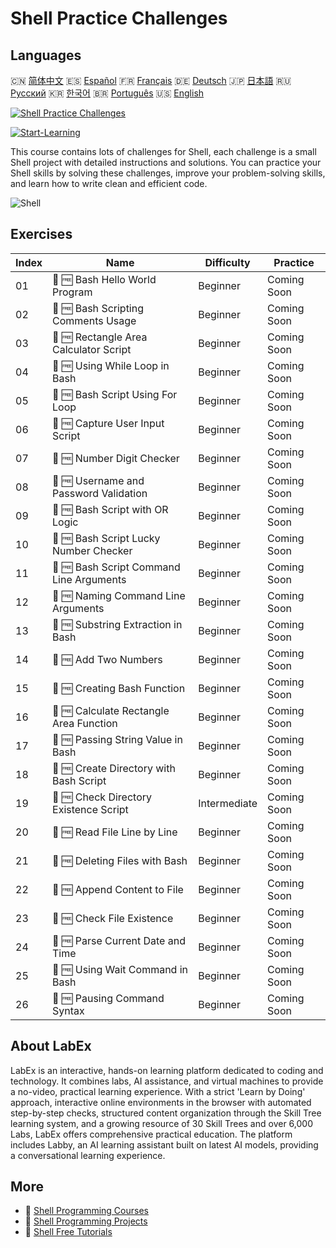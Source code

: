 # Shell Practice Challenges

## Languages

🇨🇳 [简体中文](README_zh.md) 🇪🇸 [Español](README_es.md) 🇫🇷 [Français](README_fr.md) 🇩🇪 [Deutsch](README_de.md) 🇯🇵 [日本語](README_ja.md) 🇷🇺 [Русский](README_ru.md) 🇰🇷 [한국어](README_ko.md) 🇧🇷 [Português](README_pt.md) 🇺🇸 [English](README.md) 

[![Shell Practice Challenges](https://cover-creator.labex.io/shell-practice-challenges.png)](https://labex.io/courses/shell-practice-challenges)

[![Start-Learning](https://img.shields.io/badge/Start-Learning-whitesmoke?style=for-the-badge)](https://labex.io/courses/shell-practice-challenges)

This course contains lots of challenges for Shell, each challenge is a small Shell project with detailed instructions and solutions. You can practice your Shell skills by solving these challenges, improve your problem-solving skills, and learn how to write clean and efficient code.

![Shell](https://img.shields.io/badge/Shell-whitesmoke?style=for-the-badge&logo=shell)


## Exercises

|   Index | Name                                     | Difficulty   | Practice    |
|---------|------------------------------------------|--------------|-------------|
|      01 | 🎯 🆓 Bash Hello World Program           | Beginner     | Coming Soon |
|      02 | 🎯 🆓 Bash Scripting Comments Usage      | Beginner     | Coming Soon |
|      03 | 🎯 🆓 Rectangle Area Calculator Script   | Beginner     | Coming Soon |
|      04 | 🎯 🆓 Using While Loop in Bash           | Beginner     | Coming Soon |
|      05 | 🎯 🆓 Bash Script Using For Loop         | Beginner     | Coming Soon |
|      06 | 🎯 🆓 Capture User Input Script          | Beginner     | Coming Soon |
|      07 | 🎯 🆓 Number Digit Checker               | Beginner     | Coming Soon |
|      08 | 🎯 🆓 Username and Password Validation   | Beginner     | Coming Soon |
|      09 | 🎯 🆓 Bash Script with OR Logic          | Beginner     | Coming Soon |
|      10 | 🎯 🆓 Bash Script Lucky Number Checker   | Beginner     | Coming Soon |
|      11 | 🎯 🆓 Bash Script Command Line Arguments | Beginner     | Coming Soon |
|      12 | 🎯 🆓 Naming Command Line Arguments      | Beginner     | Coming Soon |
|      13 | 🎯 🆓 Substring Extraction in Bash       | Beginner     | Coming Soon |
|      14 | 🎯 🆓 Add Two Numbers                    | Beginner     | Coming Soon |
|      15 | 🎯 🆓 Creating Bash Function             | Beginner     | Coming Soon |
|      16 | 🎯 🆓 Calculate Rectangle Area Function  | Beginner     | Coming Soon |
|      17 | 🎯 🆓 Passing String Value in Bash       | Beginner     | Coming Soon |
|      18 | 🎯 🆓 Create Directory with Bash Script  | Beginner     | Coming Soon |
|      19 | 🎯 🆓 Check Directory Existence Script   | Intermediate | Coming Soon |
|      20 | 🎯 🆓 Read File Line by Line             | Beginner     | Coming Soon |
|      21 | 🎯 🆓 Deleting Files with Bash           | Beginner     | Coming Soon |
|      22 | 🎯 🆓 Append Content to File             | Beginner     | Coming Soon |
|      23 | 🎯 🆓 Check File Existence               | Beginner     | Coming Soon |
|      24 | 🎯 🆓 Parse Current Date and Time        | Beginner     | Coming Soon |
|      25 | 🎯 🆓 Using Wait Command in Bash         | Beginner     | Coming Soon |
|      26 | 🎯 🆓 Pausing Command Syntax             | Beginner     | Coming Soon |

## About LabEx

LabEx is an interactive, hands-on learning platform dedicated to coding and technology. It combines labs, AI assistance, and virtual machines to provide a no-video, practical learning experience. With a strict 'Learn by Doing' approach, interactive online environments in the browser with automated step-by-step checks, structured content organization through the Skill Tree learning system, and a growing resource of 30 Skill Trees and over 6,000 Labs, LabEx offers comprehensive practical education. The platform includes Labby, an AI learning assistant built on latest AI models, providing a conversational learning experience.

## More

- 🔗 [Shell Programming Courses](https://github.com/labex-labs/awesome-programming-courses)
- 🔗 [Shell Programming Projects](https://github.com/labex-labs/awesome-programming-projects)
- 🔗 [Shell Free Tutorials](https://github.com/labex-labs/shell-free-tutorials)

